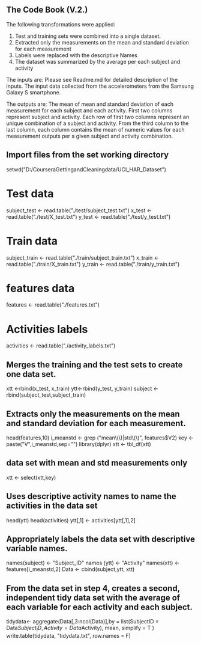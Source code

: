 ## The Code Book (V.2.)

The following transformations were applied:
1) Test and training sets were combined into a single dataset.
2) Extracted only the measurements on the mean and standard deviation for each measurement
3) Labels were replaced with the descriptive Names 
4) The dataset was summarized by the average per each subject and activity

The inputs are: 
Please see Readme.md for detailed description of the inputs. 
The input data collected from the accelerometers from the Samsung Galaxy S smartphone.

The outputs are:
The mean of mean and standard deviation of each measurement for each subject and each activity. 
First two columns represent subject and activity. Each row of first two columns represent an unique combination of a subject and activity. 
From the third column to the last column, each column contains the mean of numeric values for each measurement outputs per a given subject and activity combination. 
 
## Import files from the set working directory 

setwd("D:/CourseraGettingandCleaningdata/UCI_HAR_Dataset")

# Test data
subject_test <- read.table("./test/subject_test.txt")
x_test <- read.table("./test/X_test.txt")
y_test <- read.table("./test/y_test.txt")

# Train data
subject_train <- read.table("./train/subject_train.txt")
x_train <- read.table("./train/X_train.txt")
y_train <- read.table("./train/y_train.txt")

# features data
features <- read.table("./features.txt")

# Activities labels
activities <- read.table("./activity_labels.txt")

## Merges the training and the test sets to create one data set.

xtt <-rbind(x_test, x_train)
ytt<-rbind(y_test, y_train)
subject <- rbind(subject_test,subject_train)

## Extracts only the measurements on the mean and standard deviation for each measurement.

head(features,10)
i_meanstd <- grep ("mean\\(\\)|std\\(\\)", features$V2)
key <- paste("V",i_meanstd,sep="")
library(dplyr)
xtt <- tbl_df(xtt)

## data set with mean and std measurements only
xtt <- select(xtt,key) 

## Uses descriptive activity names to name the activities in the data set

head(ytt)
head(activities)
ytt[,1] <- activities[ytt[,1],2]

## Appropriately labels the data set with descriptive variable names.
names(subject) <- "Subject_ID"
names (ytt) <- "Activity"
names(xtt) <- features[i_meanstd,2]
Data <- cbind(subject,ytt, xtt)

## From the data set in step 4, creates a second, independent tidy data set with the average of each variable for each activity and each subject.

tidydata<- aggregate(Data[,3:ncol(Data)],by = list(SubjectID = Data$Subject_ID,Activity = Data$Activity), mean, simplify = T )
write.table(tidydata, "tidydata.txt", row.names = F)